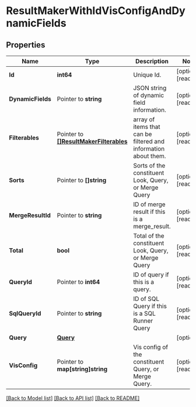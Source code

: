 # ResultMakerWithIdVisConfigAndDynamicFields

## Properties

Name | Type | Description | Notes
------------ | ------------- | ------------- | -------------
**Id** | **int64** | Unique Id. | [optional] [readonly] 
**DynamicFields** | Pointer to **string** | JSON string of dynamic field information. | [optional] [readonly] 
**Filterables** | Pointer to [**[]ResultMakerFilterables**](ResultMakerFilterables.md) | array of items that can be filtered and information about them. | [optional] [readonly] 
**Sorts** | Pointer to **[]string** | Sorts of the constituent Look, Query, or Merge Query | [optional] [readonly] 
**MergeResultId** | Pointer to **string** | ID of merge result if this is a merge_result. | [optional] [readonly] 
**Total** | **bool** | Total of the constituent Look, Query, or Merge Query | [optional] [readonly] 
**QueryId** | Pointer to **int64** | ID of query if this is a query. | [optional] [readonly] 
**SqlQueryId** | Pointer to **string** | ID of SQL Query if this is a SQL Runner Query | [optional] [readonly] 
**Query** | [**Query**](Query.md) |  | [optional] 
**VisConfig** | Pointer to **map[string]string** | Vis config of the constituent Query, or Merge Query. | [optional] [readonly] 

[[Back to Model list]](../README.md#documentation-for-models) [[Back to API list]](../README.md#documentation-for-api-endpoints) [[Back to README]](../README.md)


